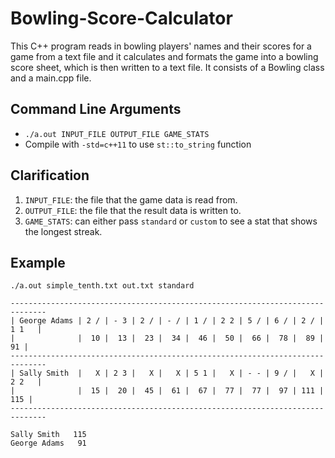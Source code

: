 # Bowling-Score-Calculator
This C++ program reads in bowling players' names and their scores for a game from a text file and it calculates and formats the game into a bowling score sheet, which is then written to a text file. It consists of a Bowling class and a main.cpp file. 

## Command Line Arguments
* ```./a.out INPUT_FILE OUTPUT_FILE GAME_STATS```
* Compile with ```-std=c++11``` to use ```st::to_string``` function

## Clarification
1. ```INPUT_FILE```: the file that the game data is read from.
2. ```OUTPUT_FILE```: the file that the result data is written to.
3. ```GAME_STATS```: can either pass ```standard``` or ```custom``` to see a stat that shows the longest streak.

## Example
```
./a.out simple_tenth.txt out.txt standard
```
```
------------------------------------------------------------------------------
| George Adams | 2 / | - 3 | 2 / | - / | 1 / | 2 2 | 5 / | 6 / | 2 / | 1 1   |
|              |  10 |  13 |  23 |  34 |  46 |  50 |  66 |  78 |  89 |    91 |
------------------------------------------------------------------------------
| Sally Smith  |   X | 2 3 |   X |   X | 5 1 |   X | - - | 9 / |   X | 2 2   |
|              |  15 |  20 |  45 |  61 |  67 |  77 |  77 |  97 | 111 |   115 |
------------------------------------------------------------------------------

Sally Smith   115
George Adams   91
```
